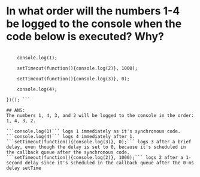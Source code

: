 # In what order will the numbers 1-4 be logged to the console when the code below is executed? Why?

```(function() {

    console.log(1); 

    setTimeout(function(){console.log(2)}, 1000); 

    setTimeout(function(){console.log(3)}, 0); 

    console.log(4);

})(); ```

## ANS:
The numbers 1, 4, 3, and 2 will be logged to the console in the order: 1, 4, 3, 2.

```console.log(1)``` logs 1 immediately as it's synchronous code.
```console.log(4)``` logs 4 immediately after 1.
```setTimeout(function(){console.log(3)}, 0);``` logs 3 after a brief delay, even though the delay is set to 0, because it's scheduled in the callback queue after the synchronous code.
```setTimeout(function(){console.log(2)}, 1000);``` logs 2 after a 1-second delay since it's scheduled in the callback queue after the 0-ms delay setTime
